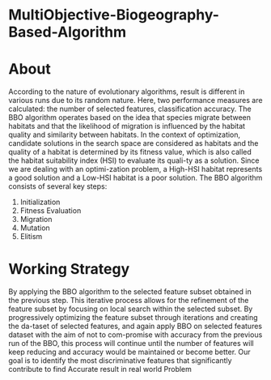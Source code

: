 # MultiObjective-Biogeography-Based-Algorithm
# About

According to the nature of evolutionary algorithms, result is different in various runs due to its random nature.
Here, two performance measures are calculated: the number of selected features, classification accuracy.
The BBO algorithm operates based on the idea that species migrate between habitats and that the likelihood of migration is influenced by the habitat quality and similarity between habitats. In the context of 
optimization, candidate solutions in the search space are considered as habitats and the quality of a habitat is determined by its fitness value, which is also called the habitat suitability index (HSI) to evaluate its quali-ty as a solution. Since we are dealing with an optimi-zation problem, a High-HSI habitat represents a good solution and a Low-HSI habitat is a poor solution. 
The BBO algorithm consists of several key steps:
1. Initialization
2. Fitness Evaluation
3. Migration
4. Mutation
5. Elitism

# Working Strategy

By applying the BBO algorithm to the selected feature subset obtained in the previous step. This iterative process allows for the refinement of the feature subset by focusing on local search within the selected subset. By progressively optimizing the 
feature subset through iterations and creating the da-taset of selected features, and again apply BBO on 
selected features dataset with the aim of not to com-promise with accuracy from the previous run of the BBO, this process will continue until the number of features will keep reducing and accuracy would be maintained or become better.  Our goal is to identify the most 
discriminative features that significantly contribute to find Accurate result in real world Problem
